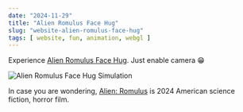 ```yaml
---
date: "2024-11-29"
title: "Alien Romulus Face Hug"
slug: "website-alien-romulus-face-hug"
tags: [ website, fun, animation, webgl ]
---
```




Experience [Alien Romulus Face Hug][1]. Just enable camera 😁

![Alien Romulus Face Hug Simulation][2]

In case you are wondering, [Alien: Romulus][3] is 2024 American science fiction, horror film.



   [1]: https://alien-facehugger.vercel.app/
   [2]: /saves/2024/11/images/alien-romulus-face-hug.png
   [3]: https://en.wikipedia.org/wiki/Alien:_Romulus
